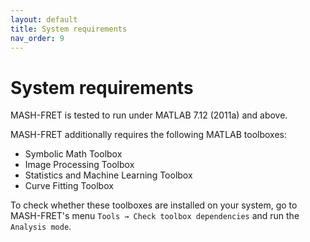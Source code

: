 ```yaml
---
layout: default
title: System requirements
nav_order: 9
---
```


# System requirements

MASH-FRET is tested to run under MATLAB 7.12 (2011a) and above.

MASH-FRET additionally requires the following MATLAB toolboxes:
- Symbolic Math Toolbox
- Image Processing Toolbox
- Statistics and Machine Learning Toolbox
- Curve Fitting Toolbox

To check whether these toolboxes are installed on your system, go to MASH-FRET's menu `Tools → Check toolbox dependencies` and run the `Analysis mode`.
